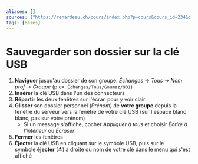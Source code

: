 ```yaml
---
aliases: []
sources: ["https://renardeau.ch/cours/index.php?p=cours&cours_id=234&classe_id_selected=&matiere_id_selected=57"]
tags: [Bases]
---
```


# Sauvegarder son dossier sur la clé USB

1.  **Naviguer** jusqu'au dossier de son groupe: _Échanges_ → _Tous_ → _Nom prof_ → _Groupe_ (p.ex. `Échanges/Tous/Goumaz/931`)
2.  **Insérer** la clé USB dans l'un des connecteurs
3.  **Répartir** les deux fenêtres sur l'écran pour y voir clair
4.  **Glisser** son dossier personnel (_Prénom_) de **votre groupe** depuis la fenêtre du serveur vers la fenêtre de votre clé USB (sur l'espace blanc blanc, pas sur votre prénom)
	- Si un message s'affiche, cocher _Appliquer à tous_ et choisir _Écrire à l'intérieur_ ou _Écraser_
5. **Fermer** les fenêtres
6. **Éjecter** la clé USB en cliquant sur le symbole USB, puis sur le symbole **éjecter** (⏏) à droite du nom de votre clé dans le menu qui s'est affiché

